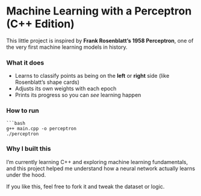 # Machine Learning with a Perceptron (C++ Edition)

This little project is inspired by **Frank Rosenblatt’s 1958 Perceptron**, one of the very first machine learning models in history.

### What it does
- Learns to classify points as being on the **left** or **right** side (like Rosenblatt’s shape cards)
- Adjusts its own weights with each epoch
- Prints its progress so you can *see* learning happen 

### How to run
    ```bash
    g++ main.cpp -o perceptron
    ./perceptron

### Why I built this

I’m currently learning C++ and exploring machine learning fundamentals, and this project helped me understand how a neural network actually learns under the hood.

If you like this, feel free to fork it and tweak the dataset or logic.
